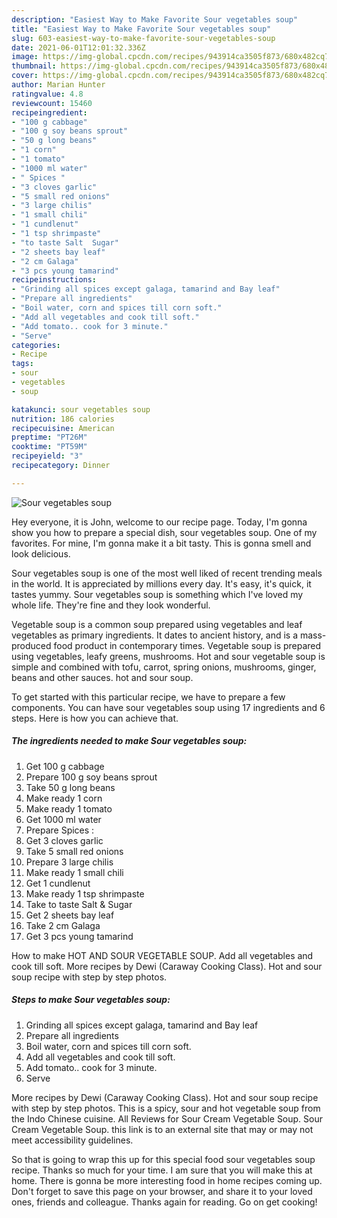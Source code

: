 ```yaml
---
description: "Easiest Way to Make Favorite Sour vegetables soup"
title: "Easiest Way to Make Favorite Sour vegetables soup"
slug: 603-easiest-way-to-make-favorite-sour-vegetables-soup
date: 2021-06-01T12:01:32.336Z
image: https://img-global.cpcdn.com/recipes/943914ca3505f873/680x482cq70/sour-vegetables-soup-recipe-main-photo.jpg
thumbnail: https://img-global.cpcdn.com/recipes/943914ca3505f873/680x482cq70/sour-vegetables-soup-recipe-main-photo.jpg
cover: https://img-global.cpcdn.com/recipes/943914ca3505f873/680x482cq70/sour-vegetables-soup-recipe-main-photo.jpg
author: Marian Hunter
ratingvalue: 4.8
reviewcount: 15460
recipeingredient:
- "100 g cabbage"
- "100 g soy beans sprout"
- "50 g long beans"
- "1 corn"
- "1 tomato"
- "1000 ml water"
- " Spices "
- "3 cloves garlic"
- "5 small red onions"
- "3 large chilis"
- "1 small chili"
- "1 cundlenut"
- "1 tsp shrimpaste"
- "to taste Salt  Sugar"
- "2 sheets bay leaf"
- "2 cm Galaga"
- "3 pcs young tamarind"
recipeinstructions:
- "Grinding all spices except galaga, tamarind and Bay leaf"
- "Prepare all ingredients"
- "Boil water, corn and spices till corn soft."
- "Add all vegetables and cook till soft."
- "Add tomato.. cook for 3 minute."
- "Serve"
categories:
- Recipe
tags:
- sour
- vegetables
- soup

katakunci: sour vegetables soup 
nutrition: 186 calories
recipecuisine: American
preptime: "PT26M"
cooktime: "PT59M"
recipeyield: "3"
recipecategory: Dinner

---
```



![Sour vegetables soup](https://img-global.cpcdn.com/recipes/943914ca3505f873/680x482cq70/sour-vegetables-soup-recipe-main-photo.jpg)

Hey everyone, it is John, welcome to our recipe page. Today, I'm gonna show you how to prepare a special dish, sour vegetables soup. One of my favorites. For mine, I'm gonna make it a bit tasty. This is gonna smell and look delicious.

Sour vegetables soup is one of the most well liked of recent trending meals in the world. It is appreciated by millions every day. It's easy, it's quick, it tastes yummy. Sour vegetables soup is something which I've loved my whole life. They're fine and they look wonderful.

Vegetable soup is a common soup prepared using vegetables and leaf vegetables as primary ingredients. It dates to ancient history, and is a mass-produced food product in contemporary times. Vegetable soup is prepared using vegetables, leafy greens, mushrooms. Hot and sour vegetable soup is simple and combined with tofu, carrot, spring onions, mushrooms, ginger, beans and other sauces. hot and sour soup.


To get started with this particular recipe, we have to prepare a few components. You can have sour vegetables soup using 17 ingredients and 6 steps. Here is how you can achieve that.

<!--inarticleads1-->

##### The ingredients needed to make Sour vegetables soup:

1. Get 100 g cabbage
1. Prepare 100 g soy beans sprout
1. Take 50 g long beans
1. Make ready 1 corn
1. Make ready 1 tomato
1. Get 1000 ml water
1. Prepare  Spices :
1. Get 3 cloves garlic
1. Take 5 small red onions
1. Prepare 3 large chilis
1. Make ready 1 small chili
1. Get 1 cundlenut
1. Make ready 1 tsp shrimpaste
1. Take to taste Salt &amp; Sugar
1. Get 2 sheets bay leaf
1. Take 2 cm Galaga
1. Get 3 pcs young tamarind


How to make HOT AND SOUR VEGETABLE SOUP. Add all vegetables and cook till soft. More recipes by Dewi (Caraway Cooking Class). Hot and sour soup recipe with step by step photos. 

<!--inarticleads2-->

##### Steps to make Sour vegetables soup:

1. Grinding all spices except galaga, tamarind and Bay leaf
1. Prepare all ingredients
1. Boil water, corn and spices till corn soft.
1. Add all vegetables and cook till soft.
1. Add tomato.. cook for 3 minute.
1. Serve


More recipes by Dewi (Caraway Cooking Class). Hot and sour soup recipe with step by step photos. This is a spicy, sour and hot vegetable soup from the Indo Chinese cuisine. All Reviews for Sour Cream Vegetable Soup. Sour Cream Vegetable Soup. this link is to an external site that may or may not meet accessibility guidelines. 

So that is going to wrap this up for this special food sour vegetables soup recipe. Thanks so much for your time. I am sure that you will make this at home. There is gonna be more interesting food in home recipes coming up. Don't forget to save this page on your browser, and share it to your loved ones, friends and colleague. Thanks again for reading. Go on get cooking!
